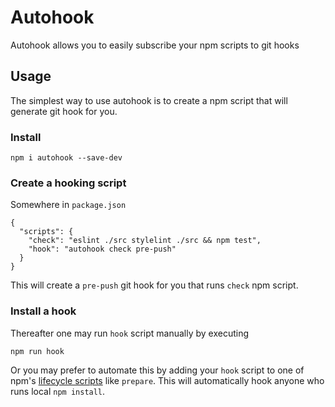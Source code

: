 # Autohook

Autohook allows you to easily subscribe your npm scripts to git hooks

## Usage

The simplest way to use autohook is to create a npm script that will generate git hook for you.

### Install

```
npm i autohook --save-dev
```

### Create a hooking script

Somewhere in `package.json`
```
{
  "scripts": {
    "check": "eslint ./src stylelint ./src && npm test",
    "hook": "autohook check pre-push"
  }
}
```

This will create a `pre-push` git hook for you that runs `check` npm script.

### Install a hook

Thereafter one may run `hook` script manually by executing
```
npm run hook
```

Or you may prefer to automate this by adding your `hook` script to one of npm's [lifecycle scripts](https://docs.npmjs.com/misc/scripts)
like `prepare`. This will automatically hook anyone who runs local `npm install`.
